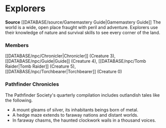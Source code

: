 ﻿---
creature_family: Explorers
id: '185'
name: Explorers
rarity: Common
source: '[[DATABASE/source/Gamemastery Guide|Gamemastery Guide]]'
type: Creature Family

---
# Explorers

**Source** [[DATABASE/source/Gamemastery Guide|Gamemastery Guide]]
The world is a wide, open place fraught with peril and adventure. Explorers use their knowledge of nature and survival skills to see every corner of the land.

### Members

[[DATABASE/npc/Chronicler|Chronicler]] (Creature 3), [[DATABASE/npc/Guide|Guide]] (Creature 4), [[DATABASE/npc/Tomb Raider|Tomb Raider]] (Creature 5), [[DATABASE/npc/Torchbearer|Torchbearer]] (Creature 0)

###  Pathfinder Chronicles

The Pathfinder Society's quarterly compilation includes outlandish tales like the following.

* A mount gleams of silver, its inhabitants beings born of metal.
* A hedge maze extends to faraway nations and distant worlds.
* In faraway chasms, the haunted clockwork wails in a thousand voices.